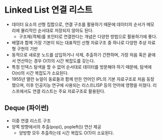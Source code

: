 # Linked List 연결 리스트
- 데이터 요소의 선형 집합으로, 연결 구조를 활용하기 때문에 데이터의 순서가 메모리에 물리적인 순서대로 저장되지 않아도 된다.
  - 구조체(객체)를 포인터로 연결한다는 개념은 다양한 방법으로 활용하기에 좋다. 
- 배열과 함께 가장 기본이 되는 대표적인 선형 자료구조 중 하나로 다양한 추상 자료형 구현의 기반
- 동적으로 새로운 노드를 삽입하거나 삭제, 추출하기 간편하며, 가장 처음 혹은 끝에서 연산하는 경우 O(1)의 시간 복잡도를 갖는다.
- 특정 인덱스 탐색을 할 수 없어 순서대로 데이터를 방문해야 하기 때문에, 탐색에 O(n)의 시간 복잡도가 소요된다.
- 1955년 앨런 뉴얼이 동료들과 함께 만든 언어인 IPL의 기본 자료구조로 처음 등장했으며, 이후 인공지능 연구에 사용되는 리스프LISP 등의 언어에 영향을 미쳤다. 리스프에서도 연결 리스트는 주요 자료구조로 활용된다.

## Deque (파이썬)
- 이중 연결 리스트 구조
- 양쪽 방향에서의 추출(pop(), popleft()) 연산 제공
  - 양방향 모두 추출하는데 시간 복잡도 O(1)이 소요된다.